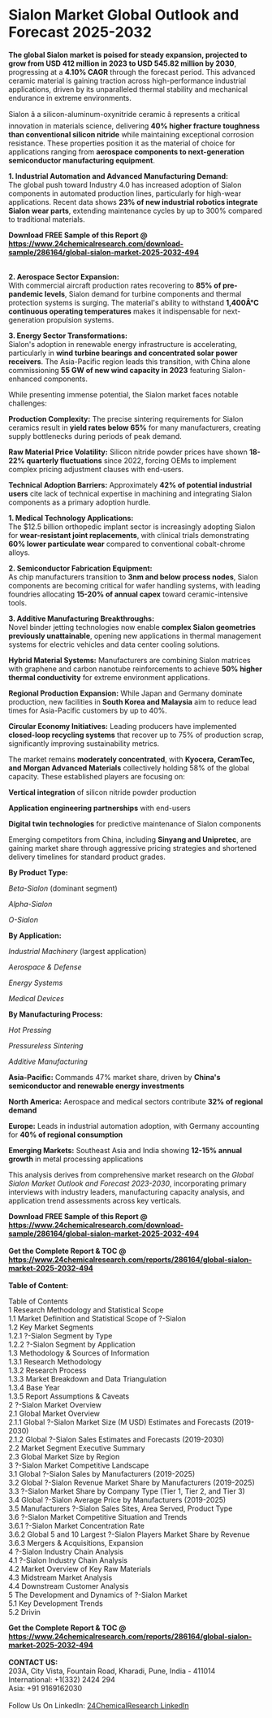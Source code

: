 <h1>Sialon Market Global Outlook and Forecast 2025-2032</h1><p><strong>The global Sialon market is poised for steady expansion, projected to grow from USD 412 million in 2023 to USD 545.82 million by 2030</strong>, progressing at a <strong>4.10% CAGR</strong> through the forecast period. This advanced ceramic material is gaining traction across high-performance industrial applications, driven by its unparalleled thermal stability and mechanical endurance in extreme environments.</p><p>Sialon â a silicon-aluminum-oxynitride ceramic â represents a critical innovation in materials science, delivering <strong>40% higher fracture toughness than conventional silicon nitride</strong> while maintaining exceptional corrosion resistance. These properties position it as the material of choice for applications ranging from <strong>aerospace components to next-generation semiconductor manufacturing equipment</strong>.</p><p><strong>1. Industrial Automation and Advanced Manufacturing Demand:</strong><br>
The global push toward Industry 4.0 has increased adoption of Sialon components in automated production lines, particularly for high-wear applications. Recent data shows <strong>23% of new industrial robotics integrate Sialon wear parts</strong>, extending maintenance cycles by up to 300% compared to traditional materials.</p><div><b>Download FREE Sample of this Report @ 
            <a href="https://www.24chemicalresearch.com/download-sample/286164/global-sialon-market-2025-2032-494">
            https://www.24chemicalresearch.com/download-sample/286164/global-sialon-market-2025-2032-494</a></b></div><br><p><strong>2. Aerospace Sector Expansion:</strong><br>
With commercial aircraft production rates recovering to <strong>85% of pre-pandemic levels</strong>, Sialon demand for turbine components and thermal protection systems is surging. The material's ability to withstand <strong>1,400Â°C continuous operating temperatures</strong> makes it indispensable for next-generation propulsion systems.</p><p><strong>3. Energy Sector Transformations:</strong><br>
Sialon's adoption in renewable energy infrastructure is accelerating, particularly in <strong>wind turbine bearings and concentrated solar power receivers</strong>. The Asia-Pacific region leads this transition, with China alone commissioning <strong>55 GW of new wind capacity in 2023</strong> featuring Sialon-enhanced components.</p><p>While presenting immense potential, the Sialon market faces notable challenges:</p><p><strong>Production Complexity:</strong> The precise sintering requirements for Sialon ceramics result in <strong>yield rates below 65%</strong> for many manufacturers, creating supply bottlenecks during periods of peak demand.</p><p><strong>Raw Material Price Volatility:</strong> Silicon nitride powder prices have shown <strong>18-22% quarterly fluctuations</strong> since 2022, forcing OEMs to implement complex pricing adjustment clauses with end-users.</p><p><strong>Technical Adoption Barriers:</strong> Approximately <strong>42% of potential industrial users</strong> cite lack of technical expertise in machining and integrating Sialon components as a primary adoption hurdle.</p><p><strong>1. Medical Technology Applications:</strong><br>
The $12.5 billion orthopedic implant sector is increasingly adopting Sialon for <strong>wear-resistant joint replacements</strong>, with clinical trials demonstrating <strong>60% lower particulate wear</strong> compared to conventional cobalt-chrome alloys.</p><p><strong>2. Semiconductor Fabrication Equipment:</strong><strong><br>
</strong>As chip manufacturers transition to <strong>3nm and below process nodes</strong>, Sialon components are becoming critical for wafer handling systems, with leading foundries allocating <strong>15-20% of annual capex</strong> toward ceramic-intensive tools.</p><p><strong>3. Additive Manufacturing Breakthroughs:</strong><br>
Novel binder jetting technologies now enable <strong>complex Sialon geometries previously unattainable</strong>, opening new applications in thermal management systems for electric vehicles and data center cooling solutions.</p><p><strong>Hybrid Material Systems:</strong> Manufacturers are combining Sialon matrices with graphene and carbon nanotube reinforcements to achieve <strong>50% higher thermal conductivity</strong> for extreme environment applications.</p><p><strong>Regional Production Expansion:</strong> While Japan and Germany dominate production, new facilities in <strong>South Korea and Malaysia</strong> aim to reduce lead times for Asia-Pacific customers by up to 40%.</p><p><strong>Circular Economy Initiatives:</strong> Leading producers have implemented <strong>closed-loop recycling systems</strong> that recover up to 75% of production scrap, significantly improving sustainability metrics.</p><p>The market remains <strong>moderately concentrated</strong>, with <strong>Kyocera, CeramTec, and Morgan Advanced Materials</strong> collectively holding 58% of the global capacity. These established players are focusing on:</p><p><strong>Vertical integration</strong> of silicon nitride powder production</p><p><strong>Application engineering partnerships</strong> with end-users</p><p><strong>Digital twin technologies</strong> for predictive maintenance of Sialon components</p><p>Emerging competitors from China, including <strong>Sinyang and Unipretec</strong>, are gaining market share through aggressive pricing strategies and shortened delivery timelines for standard product grades.</p><p><strong>By Product Type:</strong></p><p><em>Beta-Sialon</em> (dominant segment)</p><p><em>Alpha-Sialon</em></p><p><em>O-Sialon</em></p><p><strong>By Application:</strong></p><p><em>Industrial Machinery</em> (largest application)</p><p><em>Aerospace &amp; Defense</em></p><p><em>Energy Systems</em></p><p><em>Medical Devices</em></p><p><strong>By Manufacturing Process:</strong></p><p><em>Hot Pressing</em></p><p><em>Pressureless Sintering</em></p><p><em>Additive Manufacturing</em></p><p><strong>Asia-Pacific:</strong> Commands 47% market share, driven by <strong>China's semiconductor and renewable energy investments</strong></p><p><strong>North America:</strong> Aerospace and medical sectors contribute <strong>32% of regional demand</strong></p><p><strong>Europe:</strong> Leads in industrial automation adoption, with Germany accounting for <strong>40% of regional consumption</strong></p><p><strong>Emerging Markets:</strong> Southeast Asia and India showing <strong>12-15% annual growth</strong> in metal processing applications</p><p>This analysis derives from comprehensive market research on the <em>Global Sialon Market Outlook and Forecast 2023-2030</em>, incorporating primary interviews with industry leaders, manufacturing capacity analysis, and application trend assessments across key verticals.</p><div><b>Download FREE Sample of this Report @ 
            <a href="https://www.24chemicalresearch.com/download-sample/286164/global-sialon-market-2025-2032-494">
            https://www.24chemicalresearch.com/download-sample/286164/global-sialon-market-2025-2032-494</a></b></div><br><div><b>Get the Complete Report & TOC @ 
            <a href="https://www.24chemicalresearch.com/reports/286164/global-sialon-market-2025-2032-494">
            https://www.24chemicalresearch.com/reports/286164/global-sialon-market-2025-2032-494</a></b></div><br>
            <b>Table of Content:</b><p>Table of Contents<br />
1 Research Methodology and Statistical Scope<br />
1.1 Market Definition and Statistical Scope of ?-Sialon<br />
1.2 Key Market Segments<br />
1.2.1 ?-Sialon Segment by Type<br />
1.2.2 ?-Sialon Segment by Application<br />
1.3 Methodology & Sources of Information<br />
1.3.1 Research Methodology<br />
1.3.2 Research Process<br />
1.3.3 Market Breakdown and Data Triangulation<br />
1.3.4 Base Year<br />
1.3.5 Report Assumptions & Caveats<br />
2 ?-Sialon Market Overview<br />
2.1 Global Market Overview<br />
2.1.1 Global ?-Sialon Market Size (M USD) Estimates and Forecasts (2019-2030)<br />
2.1.2 Global ?-Sialon Sales Estimates and Forecasts (2019-2030)<br />
2.2 Market Segment Executive Summary<br />
2.3 Global Market Size by Region<br />
3 ?-Sialon Market Competitive Landscape<br />
3.1 Global ?-Sialon Sales by Manufacturers (2019-2025)<br />
3.2 Global ?-Sialon Revenue Market Share by Manufacturers (2019-2025)<br />
3.3 ?-Sialon Market Share by Company Type (Tier 1, Tier 2, and Tier 3)<br />
3.4 Global ?-Sialon Average Price by Manufacturers (2019-2025)<br />
3.5 Manufacturers ?-Sialon Sales Sites, Area Served, Product Type<br />
3.6 ?-Sialon Market Competitive Situation and Trends<br />
3.6.1 ?-Sialon Market Concentration Rate<br />
3.6.2 Global 5 and 10 Largest ?-Sialon Players Market Share by Revenue<br />
3.6.3 Mergers & Acquisitions, Expansion<br />
4 ?-Sialon Industry Chain Analysis<br />
4.1 ?-Sialon Industry Chain Analysis<br />
4.2 Market Overview of Key Raw Materials<br />
4.3 Midstream Market Analysis<br />
4.4 Downstream Customer Analysis<br />
5 The Development and Dynamics of ?-Sialon Market <br />
5.1 Key Development Trends<br />
5.2 Drivin</p><div><b>Get the Complete Report & TOC @ 
            <a href="https://www.24chemicalresearch.com/reports/286164/global-sialon-market-2025-2032-494">
            https://www.24chemicalresearch.com/reports/286164/global-sialon-market-2025-2032-494</a></b></div><br><b>CONTACT US:</b><br>
            203A, City Vista, Fountain Road, Kharadi, Pune, India - 411014<br>
            International: +1(332) 2424 294<br>
            Asia: +91 9169162030 <br><br>
            Follow Us On LinkedIn: <a href="https://www.linkedin.com/company/24chemicalresearch/">24ChemicalResearch LinkedIn</a>